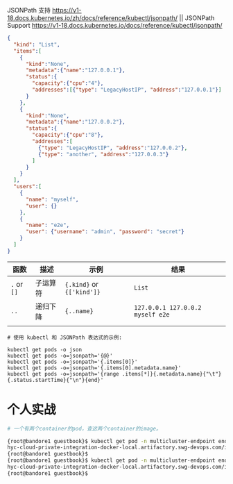 
JSONPath 支持 https://v1-18.docs.kubernetes.io/zh/docs/reference/kubectl/jsonpath/ || JSONPath Support https://v1-18.docs.kubernetes.io/docs/reference/kubectl/jsonpath/
```json
{
  "kind": "List",
  "items":[
    {
      "kind":"None",
      "metadata":{"name":"127.0.0.1"},
      "status":{
        "capacity":{"cpu":"4"},
        "addresses":[{"type": "LegacyHostIP", "address":"127.0.0.1"}]
      }
    },
    {
      "kind":"None",
      "metadata":{"name":"127.0.0.2"},
      "status":{
        "capacity":{"cpu":"8"},
        "addresses":[
          {"type": "LegacyHostIP", "address":"127.0.0.2"},
          {"type": "another", "address":"127.0.0.3"}
        ]
      }
    }
  ],
  "users":[
    {
      "name": "myself",
      "user": {}
    },
    {
      "name": "e2e",
      "user": {"username": "admin", "password": "secret"}
    }
  ]
}
```

|函数|描述|示例|结果|
|--|--|--|--|
| `.` or `[]` |	子运算符 | `{.kind}` or `{['kind']}` | `List` |
| `..` | 递归下降 | `{..name}` | `127.0.0.1 127.0.0.2 myself e2e` |
||||

```console
# 使用 kubectl 和 JSONPath 表达式的示例:

kubectl get pods -o json
kubectl get pods -o=jsonpath='{@}'
kubectl get pods -o=jsonpath='{.items[0]}'
kubectl get pods -o=jsonpath='{.items[0].metadata.name}'
kubectl get pods -o=jsonpath='{range .items[*]}{.metadata.name}{"\t"}{.status.startTime}{"\n"}{end}'
```

# 个人实战

```sh
# 一个有两个container的pod，查这两个container的image。

{root@bandore1 guestbook}$ kubectl get pod -n multicluster-endpoint endpoint-appmgr-7c8747bb87-rj79p -o=jsonpath={.spec.containers[0].image}
hyc-cloud-private-integration-docker-local.artifactory.swg-devops.com/ibmcom/subscription:3.3.0{root@bandore1 guestbook}$
{root@bandore1 guestbook}$
{root@bandore1 guestbook}$ kubectl get pod -n multicluster-endpoint endpoint-appmgr-7c8747bb87-rj79p -o=jsonpath={.spec.containers[1].image}
hyc-cloud-private-integration-docker-local.artifactory.swg-devops.com/ibmcom/ham-resource-discoverer:1.0.0{root@bandore1 guestbook}$
{root@bandore1 guestbook}$
```

